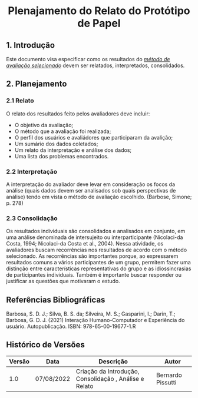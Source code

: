 # <center> Plenajamento do Relato do Protótipo de Papel

## 1. Introdução

Este documento visa especificar como os resultados do [_método de avaliação selecionado_](nivel2/#)
devem ser relatados, interpretados, consolidados.

## 2. Planejamento

### 2.1 Relato

O relato dos resultados feito pelos avaliadores deve incluir:

* O objetivo da avaliação;
* O método que a avaliação foi realizada;
* O perfil dos usuários e avaliádores que participaram da avalição;
* Um sumário dos dados coletados;
* Um relato da interpretação e análise dos dados;
* Uma lista dos problemas encontrados.

### 2.2 Interpretação

A interpretação do avaliador deve  levar em consideração os focos da análise (quais dados devem ser analisados 
sob quais perspectivas de análise) tendo em vista o método de avaliação escolhido. (Barbose, Simone; p. 278)

### 2.3 Consolidação

Os resultados individuais são consolidados e analisados em conjunto, em uma análise denominada de 
intersujeito ou interparticipante (Nicolaci-da Costa, 1994; Nicolaci-da Costa et al., 2004). Nessa atividade,
os avaliadores buscam recorrências nos
resultados de acordo com o método selecionado. As recorrências são importantes porque, ao expressarem
resultados comuns a vários participantes de um grupo, permitem fazer uma distinção entre características
representativas do grupo e as idiossincrasias de participantes individuais. Também é importante buscar responder
ou justificar as questões que motivaram o estudo.

## Referências Bibliográficas

Barbosa, S. D. J.; Silva, B. S. da; Silveira, M. S.; Gasparini, I.; Darin, T.; Barbosa, G. D. J. (2021)
Interação Humano-Computador e Experiência do usuário. Autopublicação. ISBN: 978-65-00-19677-1.R

## Histórico de Versões

| Versão | Data       | Descrição                                              | Autor             |
|--------|------------|--------------------------------------------------------|-------------------|
| 1.0    | 07/08/2022 | Criação da Introdução, Consolidação , Análise e Relato | Bernardo Pissutti |
